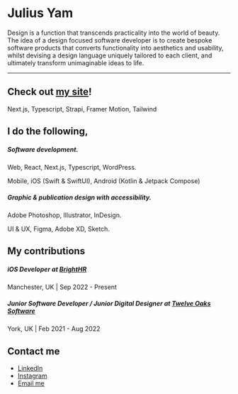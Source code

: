 # Julius Yam

Design is a function that transcends practicality into the world of beauty. The idea of a design focused software developer is to create bespoke software products that converts functionality into aesthetics and usability, whilst devising a design language uniquely tailored to each client, and ultimately transform unimaginable ideas to life.

---

## Check out [my site](https://juliusyam.com)!

Next.js, Typescript, Strapi, Framer Motion, Tailwind

## I do the following,

##### Software development.
Web, React, Next.js, Typescript, WordPress.

Mobile, iOS (Swift & SwiftUI), Android (Kotlin & Jetpack Compose)

##### Graphic & publication design with accessibility.
Adobe Photoshop, Illustrator, InDesign.

UI & UX, Figma, Adobe XD, Sketch.

## My contributions

##### iOS Developer at [BrightHR](https://www.brighthr.com)
Manchester, UK | Sep 2022 - Present

##### Junior Software Developer / Junior Digital Designer at [Twelve Oaks Software](https://12os.co.uk)
York, UK | Feb 2021 - Aug 2022

## Contact me

* [LinkedIn](https://www.linkedin.com/in/juliusyam/)
* [Instagram](https://www.instagram.com/juliusyam/)
* [Email me](mailto:juliusworldwide@gmail.com)

